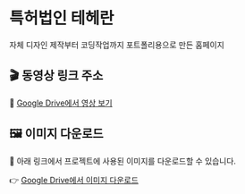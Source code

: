 # 특허법인 테헤란
자체 디자인 제작부터 코딩작업까지 포트폴리용으로 만든 홈페이지  

## 🎬 동영상 링크 주소

📁 [Google Drive에서 영상 보기](https://drive.google.com/drive/folders/1uYddi-LhydhCEtRwcWJe7Rt4tZ8KCiFI)  

## 🖼 이미지 다운로드

📁 아래 링크에서 프로젝트에 사용된 이미지를 다운로드할 수 있습니다.

👉 [Google Drive에서 이미지 다운로드](https://drive.google.com/drive/folders/1HcprvYEjefp8auwflJA4wezKWDRSU3Ko)


